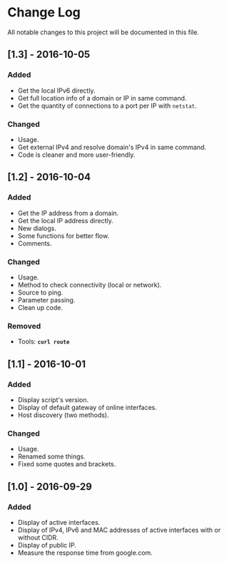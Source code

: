 # Change Log
All notable changes to this project will be documented in this file.<br/>

## [1.3] - 2016-10-05
### Added
- Get the local IPv6 directly.<br/>
- Get full location info of a domain or IP in same command.<br/>
- Get the quantity of connections to a port per IP with ```netstat```.<br/>

### Changed
- Usage.<br/>
- Get external IPv4 and resolve domain's IPv4 in same command.<br/>
- Code is cleaner and more user-friendly.<br/>

## [1.2] - 2016-10-04
### Added
- Get the IP address from a domain.<br/>
- Get the local IP address directly.<br/>
- New dialogs.<br/>
- Some functions for better flow.<br/>
- Comments.<br/>

### Changed
- Usage.<br/>
- Method to check connectivity (local or network).<br/>
- Source to ping.<br/>
- Parameter passing.<br/>
- Clean up code.<br/>

### Removed
- Tools: **```curl route ```**<br/>

## [1.1] - 2016-10-01
### Added
- Display script's version.<br/>
- Display of default gateway of online interfaces.<br/>
- Host discovery (two methods).<br/>

### Changed
- Usage.<br/>
- Renamed some things.<br/>
- Fixed some quotes and brackets.<br/>

## [1.0] - 2016-09-29
### Added
- Display of active interfaces.<br/>
- Display of IPv4, IPv6 and MAC addresses of active interfaces with or without CIDR.<br/>
- Display of public IP.<br/>
- Measure the response time from google.com.<br/>
